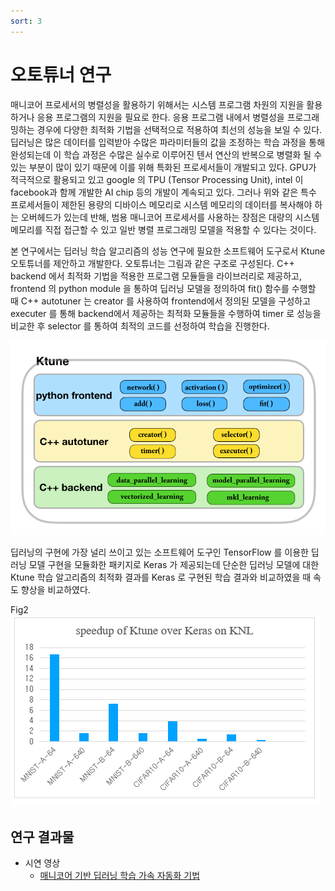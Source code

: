```yaml
---
sort: 3
---
```


# 오토튜너 연구

매니코어 프로세서의 병렬성을 활용하기 위해서는 시스템 프로그램 차원의 지원을 활용하거나 응용 프로그램의 지원을 필요로 한다. 응용 프로그램 내에서 병렬성을 프로그래밍하는 경우에 다양한 최적화 기법을 선택적으로 적용하여 최선의 성능을 보일 수 있다. 딥러닝은 많은 데이터를 입력받아 수많은 파라미터들의 값을 조정하는 학습 과정을 통해 완성되는데 이 학습 과정은 수많은 실수로 이루어진 텐서 연산의 반복으로 병렬화 될 수 있는 부분이 많이 있기 때문에 이를 위해 특화된 프로세서들이 개발되고 있다. GPU가 적극적으로 활용되고 있고 google 의 TPU (Tensor Processing Unit), intel 이 facebook과 함께 개발한 AI chip 등의 개발이 계속되고 있다. 그러나 위와 같은 특수 프로세서들이 제한된 용량의 디바이스 메모리로 시스템 메모리의 데이터를 복사해야 하는 오버헤드가 있는데 반해, 범용 매니코어 프로세서를 사용하는 장점은 대량의 시스템 메모리를 직접 접근할 수 있고 일반 병렬 프로그래밍 모델을 적용할 수 있다는 것이다.

본 연구에서는 딥러닝 학습 알고리즘의 성능 연구에 필요한 소프트웨어 도구로서 Ktune 오토튜너를 제안하고 개발한다. 오토튜너는 그림과 같은 구조로 구성된다. C++ backend 에서 최적화 기법을 적용한 프로그램 모듈들을 라이브러리로 제공하고, frontend 의 python module 을 통하여 딥러닝 모델을 정의하여 fit() 함수를 수행할 때 C++ autotuner 는 creator 를 사용하여 frontend에서 정의된 모델을 구성하고 executer 를 통해 backend에서 제공하는 최적화 모듈들을 수행하여 timer 로 성능을 비교한 후 selector 를 통하여 최적의 코드를 선정하여 학습을 진행한다.

![Fig1](/Data/images/04/04-03-01.png)

딥러닝의 구현에 가장 널리 쓰이고 있는 소프트웨어 도구인 TensorFlow 를 이용한 딥러닝 모델 구현을 모듈화한 패키지로 Keras 가 제공되는데 단순한 딥러닝 모델에 대한 Ktune 학습 알고리즘의 최적화 결과를 Keras 로 구현된 학습 결과와 비교하였을 때 속도 향상을 비교하였다.

Fig2
![Fig2](/Data/images/04/04-03-02.png)

## 연구 결과물

* 시연 영상
  - [매니코어 기반 딥러닝 학습 가속 자동화 기법](/Data/videos/2017_ktune_시연_영상.mp4)
